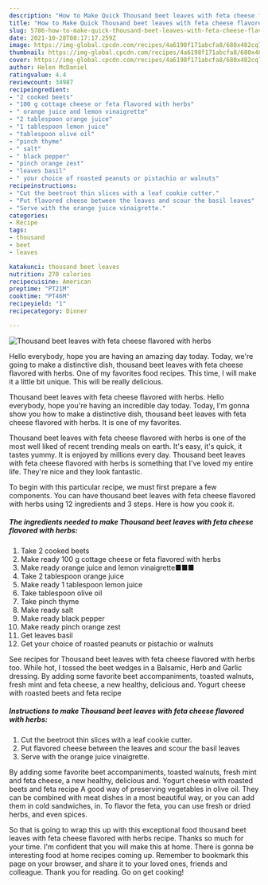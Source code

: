 ```yaml
---
description: "How to Make Quick Thousand beet leaves with feta cheese flavored with herbs"
title: "How to Make Quick Thousand beet leaves with feta cheese flavored with herbs"
slug: 5786-how-to-make-quick-thousand-beet-leaves-with-feta-cheese-flavored-with-herbs
date: 2021-10-28T08:17:17.259Z
image: https://img-global.cpcdn.com/recipes/4a6198f171abcfa8/680x482cq70/thousand-beet-leaves-with-feta-cheese-flavored-with-herbs-recipe-main-photo.jpg
thumbnail: https://img-global.cpcdn.com/recipes/4a6198f171abcfa8/680x482cq70/thousand-beet-leaves-with-feta-cheese-flavored-with-herbs-recipe-main-photo.jpg
cover: https://img-global.cpcdn.com/recipes/4a6198f171abcfa8/680x482cq70/thousand-beet-leaves-with-feta-cheese-flavored-with-herbs-recipe-main-photo.jpg
author: Helen McDaniel
ratingvalue: 4.4
reviewcount: 34987
recipeingredient:
- "2 cooked beets"
- "100 g cottage cheese or feta flavored with herbs"
- " orange juice and lemon vinaigrette"
- "2 tablespoon orange juice"
- "1 tablespoon lemon juice"
- "tablespoon olive oil"
- "pinch thyme"
- " salt"
- " black pepper"
- "pinch orange zest"
- "leaves basil"
- " your choice of roasted peanuts or pistachio or walnuts"
recipeinstructions:
- "Cut the beetroot thin slices with a leaf cookie cutter."
- "Put flavored cheese between the leaves and scour the basil leaves"
- "Serve with the orange juice vinaigrette."
categories:
- Recipe
tags:
- thousand
- beet
- leaves

katakunci: thousand beet leaves 
nutrition: 270 calories
recipecuisine: American
preptime: "PT21M"
cooktime: "PT46M"
recipeyield: "1"
recipecategory: Dinner

---
```



![Thousand beet leaves with feta cheese flavored with herbs](https://img-global.cpcdn.com/recipes/4a6198f171abcfa8/680x482cq70/thousand-beet-leaves-with-feta-cheese-flavored-with-herbs-recipe-main-photo.jpg)

Hello everybody, hope you are having an amazing day today. Today, we're going to make a distinctive dish, thousand beet leaves with feta cheese flavored with herbs. One of my favorites food recipes. This time, I will make it a little bit unique. This will be really delicious.

Thousand beet leaves with feta cheese flavored with herbs. Hello everybody, hope you&#39;re having an incredible day today. Today, I&#39;m gonna show you how to make a distinctive dish, thousand beet leaves with feta cheese flavored with herbs. It is one of my favorites.

Thousand beet leaves with feta cheese flavored with herbs is one of the most well liked of recent trending meals on earth. It's easy, it's quick, it tastes yummy. It is enjoyed by millions every day. Thousand beet leaves with feta cheese flavored with herbs is something that I've loved my entire life. They're nice and they look fantastic.


To begin with this particular recipe, we must first prepare a few components. You can have thousand beet leaves with feta cheese flavored with herbs using 12 ingredients and 3 steps. Here is how you cook it.

<!--inarticleads1-->

##### The ingredients needed to make Thousand beet leaves with feta cheese flavored with herbs:

1. Take 2 cooked beets
1. Make ready 100 g cottage cheese or feta flavored with herbs
1. Make ready  orange juice and lemon vinaigrette■■■
1. Take 2 tablespoon orange juice
1. Make ready 1 tablespoon lemon juice
1. Take tablespoon olive oil
1. Take pinch thyme
1. Make ready  salt
1. Make ready  black pepper
1. Make ready pinch orange zest
1. Get leaves basil
1. Get  your choice of roasted peanuts or pistachio or walnuts


See recipes for Thousand beet leaves with feta cheese flavored with herbs too. While hot, I tossed the beet wedges in a Balsamic, Herb and Garlic dressing. By adding some favorite beet accompaniments, toasted walnuts, fresh mint and feta cheese, a new healthy, delicious and. Yogurt cheese with roasted beets and feta recipe 

<!--inarticleads2-->

##### Instructions to make Thousand beet leaves with feta cheese flavored with herbs:

1. Cut the beetroot thin slices with a leaf cookie cutter.
1. Put flavored cheese between the leaves and scour the basil leaves
1. Serve with the orange juice vinaigrette.


By adding some favorite beet accompaniments, toasted walnuts, fresh mint and feta cheese, a new healthy, delicious and. Yogurt cheese with roasted beets and feta recipe A good way of preserving vegetables in olive oil. They can be combined with meat dishes in a most beautiful way, or you can add them in cold sandwiches, in. To flavor the feta, you can use fresh or dried herbs, and even spices. 

So that is going to wrap this up with this exceptional food thousand beet leaves with feta cheese flavored with herbs recipe. Thanks so much for your time. I'm confident that you will make this at home. There is gonna be interesting food at home recipes coming up. Remember to bookmark this page on your browser, and share it to your loved ones, friends and colleague. Thank you for reading. Go on get cooking!
